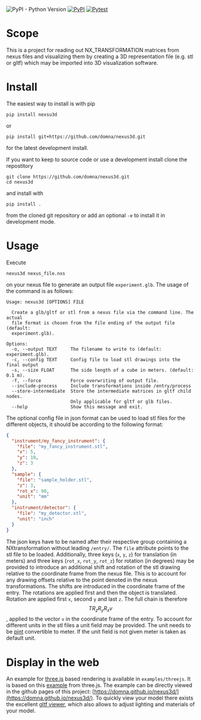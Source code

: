 ![PyPI - Python Version](https://img.shields.io/pypi/pyversions/nexus3d)
[![PyPI](https://img.shields.io/pypi/v/nexus3d)](https://pypi.org/project/nexus3d/)
[![Pytest](https://github.com/domna/nexus3d/actions/workflows/pytest.yml/badge.svg)](https://github.com/domna/nexus3d/actions/workflows/pytest.yml)

# Scope

This is a project for reading out NX_TRANSFORMATION matrices from nexus files and
visualizing them by creating a 3D representation file (e.g. stl or gltf) which may be imported into 3D visualization software.

# Install

The easiest way to install is with pip

```
pip install nexsu3d
```

or

```
pip install git+https://github.com/domna/nexus3d.git
```

for the latest development install.

If you want to keep to source code or use a development install clone the repostitory

```
git clone https://github.com/domna/nexus3d.git
cd nexus3d
```

and install with

```
pip install .
```

from the cloned git repository or add an optional `-e` to install it in development mode.

# Usage

Execute

```
nexus3d nexus_file.nxs
```

on your nexus file to generate an output file `experiment.glb`.
The usage of the command is as follows:

```
Usage: nexus3d [OPTIONS] FILE

  Create a glb/gltf or stl from a nexus file via the command line. The actual
  file format is chosen from the file ending of the output file (default:
  experiment.glb).

Options:
  -o, --output TEXT     The filename to write to (default: experiment.glb).
  -c, --config TEXT     Config file to load stl drawings into the final output
  -s, --size FLOAT      The side length of a cube in meters. (default: 0.1 m).
  -f, --force           Force overwriting of output file.
  --include-process     Include transformations inside /entry/process
  --store-intermediate  Store the intermediate matrices in gltf child nodes.
                        Only applicable for gltf or glb files.
  --help                Show this message and exit.
```

The optional config file in json format can be used to load stl files for the different objects, it should be according to the following format:

```json
{
  "instrument/my_fancy_instrument": {
    "file": "my_fancy_instrument.stl",
    "x": 5,
    "y": 10,
    "z": 3
  },
  "sample": {
    "file": "sample_holder.stl",
    "z": 3,
    "rot_x": 90,
    "unit": "mm"
  },
  "instrument/detector": {
    "file": "my_detector.stl",
    "unit": "inch"
  }
}
```

The json keys have to be named after their respective group containing a NXtransformation without leading `/entry/`.
The `file` attribute points to the stl file to be loaded.
Additionally, three keys (`x`, `y`, `z`) for translation (in meters) and three keys (`rot_x`, `rot_y`, `rot_z`) for rotation (in degrees) may be provided to introduce an additional shift and rotation of the stl drawing relative to
the coordinate frame from the nexus file. This is to account for any drawing offsets relative to the point denoted in the
nexus transformations. The shifts are introduced in the coordinate frame of the entry.
The rotations are applied first and then the object is translated.
Rotation are applied first `x`, second `y` and last `z`.
The full chain is therefore
$$T  R_z  R_y  R_x  v$$
, applied to the vector `v` in the coordinate frame of the entry.
To account for different units in the stl files a unit field may be provided.
The unit needs to be [pint](https://pint.readthedocs.io) convertible to meter.
If the unit field is not given meter is taken as default unit.

# Display in the web

An example for [three.js](https://threejs.org) based rendering is available in `examples/threejs`. It is based on this [example](https://threejs.org/examples/?q=gltf#webgl_loader_gltf) from three.js. The example can be directly viewed in the github pages of this project: [https://domna.github.io/nexus3d/](https://domna.github.io/nexus3d/). To quickly view your model there exists the excellent [gltf viewer](https://gltf-viewer.donmccurdy.com), which also allows to adjust lighting and materials of your model.
